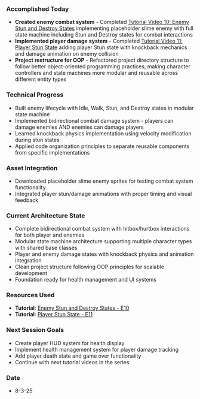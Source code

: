 ### Accomplished Today
- **Created enemy combat system** - Completed [Tutorial Video 10: Enemy Stun and Destroy States](https://www.youtube.com/watch?v=OiOIr1ZApzk&list=PLfcCiyd_V9GH8M9xd_QKlyU8jryGcy3Xa&index=10) implementing placeholder slime enemy with full state machine including Stun and Destroy states for combat interactions
- **Implemented player damage system** - Completed [Tutorial Video 11: Player Stun State](https://www.youtube.com/watch?v=DXojXbpdMyE&list=PLfcCiyd_V9GH8M9xd_QKlyU8jryGcy3Xa&index=11) adding player Stun state with knockback mechanics and damage animation on enemy collision
- **Project restructure for OOP** - Refactored project directory structure to follow better object-oriented programming practices, making character controllers and state machines more modular and reusable across different entity types
### Technical Progress
- Built enemy lifecycle with Idle, Walk, Stun, and Destroy states in modular state machine
- Implemented bidirectional combat damage system - players can damage enemies AND enemies can damage players
- Learned knockback physics implementation using velocity modification during stun states
- Applied code organization principles to separate reusable components from specific implementations
### Asset Integration
- Downloaded placeholder slime enemy sprites for testing combat system functionality
- Integrated player stun/damage animations with proper timing and visual feedback
### Current Architecture State
- Complete bidirectional combat system with hitbox/hurtbox interactions for both player and enemies
- Modular state machine architecture supporting multiple character types with shared base classes
- Player and enemy damage states with knockback physics and animation integration
- Clean project structure following OOP principles for scalable development
- Foundation ready for health management and UI systems
### Resources Used
- **Tutorial**: [Enemy Stun and Destroy States - E10](https://www.youtube.com/watch?v=OiOIr1ZApzk&list=PLfcCiyd_V9GH8M9xd_QKlyU8jryGcy3Xa&index=10)
- **Tutorial**: [Player Stun State - E11](https://www.youtube.com/watch?v=DXojXbpdMyE&list=PLfcCiyd_V9GH8M9xd_QKlyU8jryGcy3Xa&index=11)
### Next Session Goals
- Create player HUD system for health display
- Implement health management system for player damage tracking
- Add player death state and game over functionality
- Continue with next tutorial videos in the series
### Date
- 8-3-25